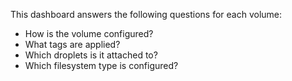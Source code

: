 This dashboard answers the following questions for each volume:

- How is the volume configured?
- What tags are applied?
- Which droplets is it attached to?
- Which filesystem type is configured?